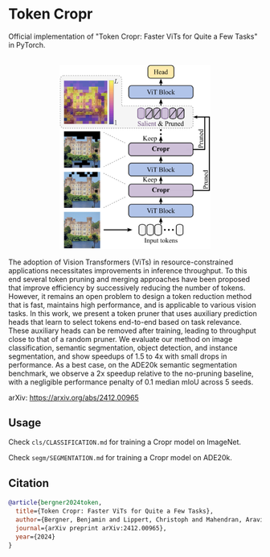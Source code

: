 # Token Cropr

Official implementation of "Token Cropr: Faster ViTs for Quite a Few Tasks" in PyTorch.
<br>
<br>

<p align="center">
<img src="images/cropr_overview.png" style="width: 300px;" />
</p>

The adoption of Vision Transformers (ViTs) in resource-constrained applications necessitates improvements in inference throughput. To this end several token pruning and merging approaches have been proposed that improve efficiency by successively reducing the number of tokens. However, it remains an open problem to design a token reduction method that is fast, maintains high performance, and is applicable to various vision tasks. In this work, we present a token pruner that uses auxiliary prediction heads that learn to select tokens end-to-end based on task relevance. These auxiliary heads can be removed after training, leading to throughput close to that of a random pruner. We evaluate our method on image classification, semantic segmentation, object detection, and instance segmentation, and show speedups of 1.5 to 4x with small drops in performance. As a best case, on the ADE20k semantic segmentation benchmark, we observe a 2x speedup relative to the no-pruning baseline, with a negligible performance penalty of 0.1 median mIoU across 5 seeds.
<br>

arXiv: https://arxiv.org/abs/2412.00965

## Usage

Check ```cls/CLASSIFICATION.md``` for training a Cropr model on ImageNet.

Check ```segm/SEGMENTATION.md``` for training a Cropr model on ADE20k.

## Citation

```bibtex
@article{bergner2024token,
  title={Token Cropr: Faster ViTs for Quite a Few Tasks},
  author={Bergner, Benjamin and Lippert, Christoph and Mahendran, Aravindh},
  journal={arXiv preprint arXiv:2412.00965},
  year={2024}
}
```
